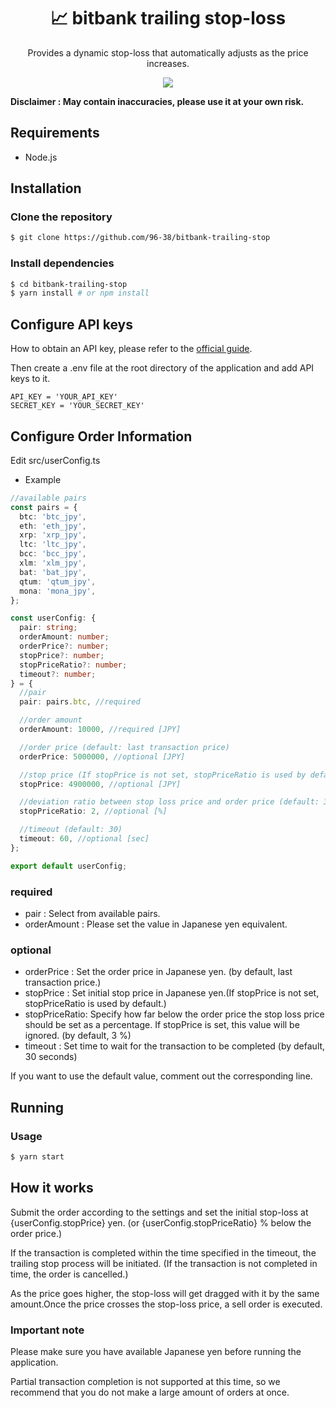 <h1 align="center">📈 bitbank trailing stop-loss</h1>

<p align="center">
Provides a dynamic stop-loss that automatically adjusts as the price increases.
</p>
<p align="center">
  <a href="https://github.com/96-38/bitbank-trailing-stop/blob/master/LICENSE">
    <img src="https://img.shields.io/badge/license-MIT-green.svg" />
  </a>
</p>
<b>
Disclaimer : May contain inaccuracies, please use it at your own risk.
</b>

## Requirements

- Node.js

## Installation

### Clone the repository

```bash
$ git clone https://github.com/96-38/bitbank-trailing-stop
```

### Install dependencies

```bash
$ cd bitbank-trailing-stop
$ yarn install # or npm install
```

## Configure API keys

How to obtain an API key, please refer to the [official guide](https://support.bitbank.cc/hc/ja/articles/360036234574-API%E3%82%AD%E3%83%BC%E3%81%AE%E7%99%BA%E8%A1%8C%E3%81%A8API%E4%BB%95%E6%A7%98%E3%81%AE%E7%A2%BA%E8%AA%8D%E6%96%B9%E6%B3%95#h_62a68a59-b459-421e-8c18-335677d1a0a2).

Then create a .env file at the root directory of the application and add API keys to it.

```
API_KEY = 'YOUR_API_KEY'
SECRET_KEY = 'YOUR_SECRET_KEY'
```

## Configure Order Information

Edit src/userConfig.ts

- Example

```typescript
//available pairs
const pairs = {
  btc: 'btc_jpy',
  eth: 'eth_jpy',
  xrp: 'xrp_jpy',
  ltc: 'ltc_jpy',
  bcc: 'bcc_jpy',
  xlm: 'xlm_jpy',
  bat: 'bat_jpy',
  qtum: 'qtum_jpy',
  mona: 'mona_jpy',
};

const userConfig: {
  pair: string;
  orderAmount: number;
  orderPrice?: number;
  stopPrice?: number;
  stopPriceRatio?: number;
  timeout?: number;
} = {
  //pair
  pair: pairs.btc, //required

  //order amount
  orderAmount: 10000, //required [JPY]

  //order price (default: last transaction price)
  orderPrice: 5000000, //optional [JPY]

  //stop price (If stopPrice is not set, stopPriceRatio is used by default.)
  stopPrice: 4900000, //optional [JPY]

  //deviation ratio between stop loss price and order price (default: 3)
  stopPriceRatio: 2, //optional [%]

  //timeout (default: 30)
  timeout: 60, //optional [sec]
};

export default userConfig;
```

### required

- pair : Select from available pairs.
- orderAmount : Please set the value in Japanese yen equivalent.

### optional

- orderPrice : Set the order price in Japanese yen. (by default, last transaction price.)
- stopPrice : Set initial stop price in Japanese yen.(If stopPrice is not set, stopPriceRatio is used by default.)
- stopPriceRatio: Specify how far below the order price the stop loss price should be set as a percentage. If stopPrice is set, this value will be ignored. (by default, 3 %)
- timeout : Set time to wait for the transaction to be completed (by default, 30 seconds)

If you want to use the default value, comment out the corresponding line.

## Running

### Usage

```bash
$ yarn start
```

## How it works

Submit the order according to the settings and set the initial stop-loss at {userConfig.stopPrice} yen. (or {userConfig.stopPriceRatio} % below the order price.)

If the transaction is completed within the time specified in the timeout, the trailing stop process will be initiated. (If the transaction is not completed in time, the order is cancelled.)

As the price goes higher, the stop-loss will get dragged with it by the same amount.Once the price crosses the stop-loss price, a sell order is executed.

### Important note

Please make sure you have available Japanese yen before running the application.

Partial transaction completion is not supported at this time, so we recommend that you do not make a large amount of orders at once.
